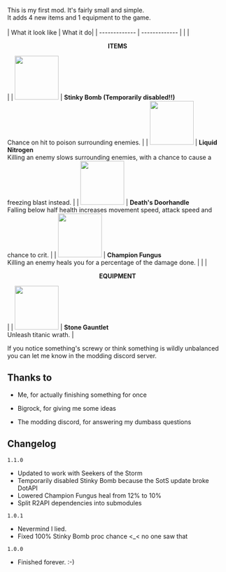 This is my first mod. It's fairly small and simple.  
It adds 4 new items and 1 equipment to the game.
<br>
<br>
| What it look like  | What it do|
| ------------- | ------------- |
| | <p align="center">**ITEMS**</p> |
| <img src="https://cdn.discordapp.com/attachments/590962267122827269/1047627863492403240/StinkyBombIcon_sm.png" width=100> | **Stinky Bomb (Temporarily disabled!!)**<br>Chance on hit to poison surrounding enemies. |
| <img src="https://cdn.discordapp.com/attachments/590962267122827269/1047627863148462192/NitrogenIcon_sm.png" width=100> | **Liquid Nitrogen**<br>Killing an enemy slows surrounding enemies, with a chance to cause a freezing blast instead. |
| <img src="https://cdn.discordapp.com/attachments/590962267122827269/1047627862787772556/DoorhandleIcon_sm.png" width=100> | **Death's Doorhandle**<br>Falling below half health increases movement speed, attack speed and chance to crit. |
| <img src="https://cdn.discordapp.com/attachments/590962267122827269/1047627862468993034/ChungusIcon_sm.png" width=100> | **Champion Fungus**<br>Killing an enemy heals you for a percentage of the damage done. |
| | <p align="center">**EQUIPMENT**</p> |
| <img src="https://cdn.discordapp.com/attachments/590962267122827269/1047627864213815378/StoneGauntletIcon_sm.png" width=100> | **Stone Gauntlet**<br>Unleash titanic wrath. |

If you notice something's screwy or think something is wildly unbalanced you can let me know in the modding discord server.


## Thanks to

- Me, for actually finishing something for once

- Bigrock, for giving me some ideas

- The modding discord, for answering my dumbass questions

## Changelog

`1.1.0`

- Updated to work with Seekers of the Storm
- Temporarily disabled Stinky Bomb because the SotS update broke DotAPI
- Lowered Champion Fungus heal from 12% to 10%
- Split R2API dependencies into submodules

`1.0.1`

- Nevermind I lied.
- Fixed 100% Stinky Bomb proc chance <_< no one saw that

`1.0.0`

- Finished forever. :-)
